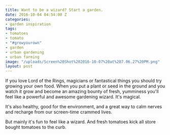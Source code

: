 ```yaml
---
title: Want to be a wizard? Start a garden.
date: 2016-10-04 04:54:00 Z
categories:
- garden inspiration
tags:
- tomatoes
- tomato
- "#growyourown"
- garden
- urban gardening
- urban farming
image: "/uploads/Screen%20Shot%202016-10-07%20at%207.06.27%20PM.png"
layout: post
---
```


If you love Lord of the Rings, magicians or fantastical things you should try growing your own food. When you put a plant or seed in the ground and you watch it grow and become an amazing bounty of fresh, yumminess you'll feel like a powerful and awesome gardening wizard. It's magical. 

It's also healthy, good for the environment, and a great way to calm nerves and recharge from our screen-time crammed lives. 

But mainly it's fun to feel like a wizard. And fresh tomatoes kick all store bought tomatoes to the curb.